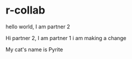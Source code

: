 # r-collab

hello world, I am partner 2



Hi partner 2, I am partner 1 
i am making a change

My cat's name is Pyrite